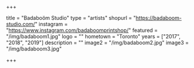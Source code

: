 +++

title = "Badaboöm Studio"
type = "artists"
shopurl = "https://badaboom-studio.com/"
instagram = "https://www.instagram.com/badaboomprintshop/"
featured = "/img/badaboom1.jpg"
logo = ""
hometown = "Toronto"
years = ["2017", "2018", "2019"]
description = ""
image2 = "/img/badaboom2.jpg"
image3 = "/img/badaboom3.jpg"

+++
